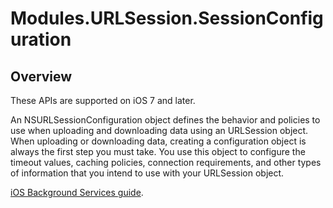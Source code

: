 # Modules.URLSession.SessionConfiguration

<TypeHeader/>

## Overview

These APIs are supported on iOS 7 and later.

An NSURLSessionConfiguration object defines the behavior and policies to use
when uploading and downloading data using an URLSession object. When uploading
or downloading data, creating a configuration object is always the first step
you must take. You use this object to configure the timeout values, caching
policies, connection requirements, and other types of information that you
intend to use with your URLSession object.

[iOS Background Services guide](http://docs.appcelerator.com/titanium/latest/#!/guide/iOS_Background_Services).

<ApiDocs/>
